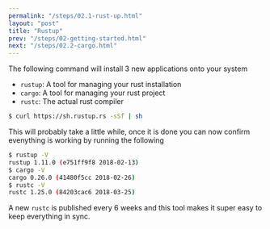 ```yaml
---
permalink: "/steps/02.1-rust-up.html"
layout: "post"
title: "Rustup"
prev: "/steps/02-getting-started.html"
next: "/steps/02.2-cargo.html"
---
```

<div class="explain">

The following command will install 3 new applications onto your system
- <code>rustup</code>: A tool for managing your rust installation
- <code>cargo</code>: A tool for managing your rust project
- <code>rustc</code>: The actual rust compiler
</div>

```bash
$ curl https://sh.rustup.rs -sSf | sh
```

<div class="explain">

This will probably take a little while, once it is done you can now confirm evenything is working
by running the following
```bash
$ rustup -V
rustup 1.11.0 (e751ff9f8 2018-02-13)
$ cargo -V
cargo 0.26.0 (41480f5cc 2018-02-26)
$ rustc -V
rustc 1.25.0 (84203cac6 2018-03-25)
```
A new `rustc` is published every 6 weeks and this tool makes it super easy to keep everything in sync.
</div>